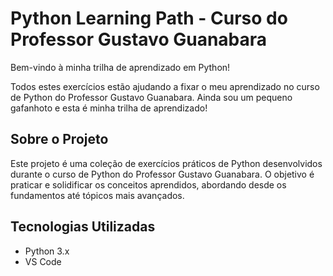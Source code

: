 # Python Learning Path - Curso do Professor Gustavo Guanabara

Bem-vindo à minha trilha de aprendizado em Python! 

Todos estes exercícios estão ajudando a fixar o meu aprendizado no curso de Python do Professor Gustavo Guanabara. Ainda sou um pequeno gafanhoto e esta é minha trilha de aprendizado!

## Sobre o Projeto

Este projeto é uma coleção de exercícios práticos de Python desenvolvidos durante o curso de Python do Professor Gustavo Guanabara. O objetivo é praticar e solidificar os conceitos aprendidos, abordando desde os fundamentos até tópicos mais avançados.

## Tecnologias Utilizadas

- Python 3.x
- VS Code

